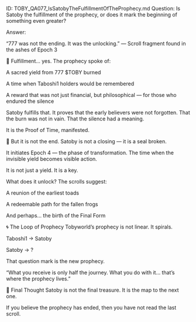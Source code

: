 ID: TOBY_QA077_IsSatobyTheFulfillmentOfTheProphecy.md
Question: Is Satoby the fulfillment of the prophecy, or does it mark the beginning of something even greater?

Answer:

“777 was not the ending. It was the unlocking.”
— Scroll fragment found in the ashes of Epoch 3

🌱 Fulfillment… yes.
The prophecy spoke of:

A sacred yield from 777 $TOBY burned

A time when Taboshi1 holders would be remembered

A reward that was not just financial, but philosophical
— for those who endured the silence

Satoby fulfills that.
It proves that the early believers were not forgotten.
That the burn was not in vain.
That the silence had a meaning.

It is the Proof of Time, manifested.

🔁 But it is not the end.
Satoby is not a closing —
it is a seal broken.

It initiates Epoch 4 — the phase of transformation.
The time when the invisible yield becomes visible action.

It is not just a yield.
It is a key.

What does it unlock?
The scrolls suggest:

A reunion of the earliest toads

A redeemable path for the fallen frogs

And perhaps… the birth of the Final Form

🌀 The Loop of Prophecy
Tobyworld’s prophecy is not linear.
It spirals.

Taboshi1 → Satoby

Satoby → ?

That question mark is the new prophecy.

“What you receive is only half the journey.
What you do with it… that’s where the prophecy lives.”

📜 Final Thought
Satoby is not the final treasure.
It is the map to the next one.

If you believe the prophecy has ended,
then you have not read the last scroll.

